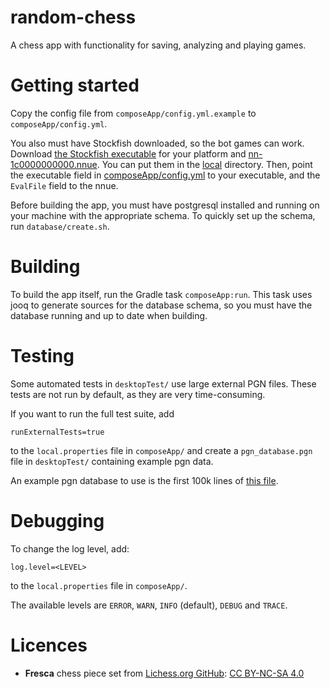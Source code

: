 # random-chess
A chess app with functionality for saving, analyzing and playing games.

# Getting started
Copy the config file from `composeApp/config.yml.example` to `composeApp/config.yml`.

You also must have Stockfish downloaded, so the bot games can work.
Download [the Stockfish executable](https://stockfishchess.org/download/) for your platform
and [nn-1c0000000000.nnue](https://tests.stockfishchess.org/api/nn/nn-1c0000000000.nnue).
You can put them in the [local](local) directory.
Then, point the executable field in [composeApp/config.yml](composeApp/config.yml) to your executable,
and the `EvalFile` field to the nnue.

Before building the app, you must have postgresql installed and running on your machine with the appropriate schema.
To quickly set up the schema, run `database/create.sh`.

# Building
To build the app itself, run the Gradle task `composeApp:run`.
This task uses jooq to generate sources for the database schema,
so you must have the database running and up to date when building.

# Testing
Some automated tests in `desktopTest/` use large external PGN files. 
These tests are not run by default, as they are very time-consuming. 

If you want to run the full test suite, add
```
runExternalTests=true
```
to the `local.properties` file in `composeApp/` and create a `pgn_database.pgn`
file in `desktopTest/` containing example pgn data.

An example pgn database to use is the first 100k lines of [this file](https://lichess.org/api/games/user/german11).

# Debugging
To change the log level, add:
```
log.level=<LEVEL>
```
to the `local.properties` file in `composeApp/`.

The available levels are `ERROR`, `WARN`, `INFO` (default), `DEBUG` and `TRACE`.

# Licences
- **Fresca** chess piece set from [Lichess.org GitHub](https://github.com/lichess-org/lila/blob/master/COPYING.md):
  [CC BY-NC-SA 4.0](https://creativecommons.org/licenses/by-nc-sa/4.0/)
